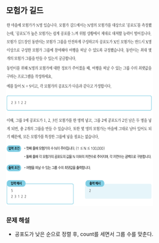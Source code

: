 ## 모험가 길드
<div>
    <img src="image1.PNG" width="400" height="500">
</div>

### 문제 해설
- 공포도가 낮은 순으로 정렬 후, count를 세면서 그룹 수를 맞춘다.